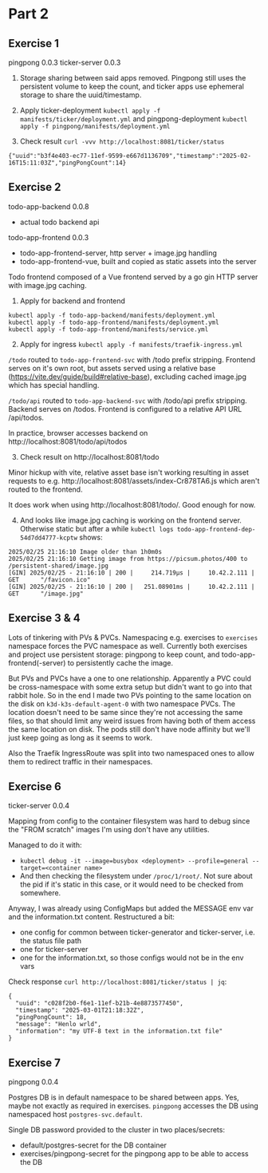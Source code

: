 # Part 2 

## Exercise 1

pingpong 0.0.3
ticker-server 0.0.3

1. Storage sharing between said apps removed. Pingpong still uses the persistent volume to keep the count, and ticker apps use ephemeral storage to share the uuid/timestamp. 

2. Apply ticker-deployment `kubectl apply -f manifests/ticker/deployment.yml` and pingpong-deployment `kubectl apply -f pingpong/manifests/deployment.yml`

2. Check result `curl -vvv http://localhost:8081/ticker/status`

`{"uuid":"b3f4e403-ec77-11ef-9599-e667d1136709","timestamp":"2025-02-16T15:11:03Z","pingPongCount":14}`

## Exercise 2

todo-app-backend 0.0.8
* actual todo backend api

todo-app-frontend 0.0.3
  * todo-app-frontend-server, http server + image.jpg handling
  * todo-app-frontend-vue, built and copied as static assets into the server

Todo frontend composed of a Vue frontend served by a go gin HTTP server with image.jpg caching.

1. Apply for backend and frontend

```
kubectl apply -f todo-app-backend/manifests/deployment.yml
kubectl apply -f todo-app-frontend/manifests/deployment.yml
kubectl apply -f todo-app-frontend/manifests/service.yml
```

2. Apply for ingress `kubectl apply -f manifests/traefik-ingress.yml`

`/todo` routed to `todo-app-frontend-svc` with /todo prefix stripping. Frontend serves on it's own root, but assets served using a relative base (https://vite.dev/guide/build#relative-base), excluding cached image.jpg which has special handling.

`/todo/api` routed to `todo-app-backend-svc` with /todo/api prefix stripping. Backend serves on /todos. Frontend is configured to a relative API URL /api/todos.

In practice, browser accesses backend on http://localhost:8081/todo/api/todos

3. Check result on http://localhost:8081/todo

Minor hickup with vite, relative asset base isn't working resulting in asset requests to e.g. http://localhost:8081/assets/index-Cr878TA6.js which aren't routed to the frontend.

It does work when using http://localhost:8081/todo/. Good enough for now.

4. And looks like image.jpg caching is working on the frontend server. Otherwise static but after a while `kubectl logs todo-app-frontend-dep-54d7dd4777-kcptw` shows:

```
2025/02/25 21:16:10 Image older than 1h0m0s
2025/02/25 21:16:10 Getting image from https://picsum.photos/400 to /persistent-shared/image.jpg
[GIN] 2025/02/25 - 21:16:10 | 200 |     214.719µs |     10.42.2.111 | GET      "/favicon.ico"
[GIN] 2025/02/25 - 21:16:10 | 200 |   251.08901ms |     10.42.2.111 | GET      "/image.jpg"
```

## Exercise 3 & 4

Lots of tinkering with PVs & PVCs. Namespacing e.g. exercises to `exercises` namespace forces the PVC namespace as well. Currently both exercises and project use persistent storage: pingpong to keep count, and todo-app-frontend(-server) to persistently cache the image.

But PVs and PVCs have a one to one relationship. Apparently a PVC could be cross-namespace with some extra setup but didn't want to go into that rabbit hole. So in the end I made two PVs pointing to the same location on the disk on `k3d-k3s-default-agent-0` with two namespace PVCs. The location doesn't need to be same since they're not accessing the same files, so that should limit any weird issues from having both of them access the same location on disk. The pods still don't have node affinity but we'll just keep going as long as it seems to work.

Also the Traefik IngressRoute was split into two namespaced ones to allow them to redirect traffic in their namespaces.

## Exercise 6

ticker-server 0.0.4

Mapping from config to the container filesystem was hard to debug since the "FROM scratch" images I'm using don't have any utilities.

Managed to do it with:

* `kubectl debug -it --image=busybox <deployment> --profile=general --target=<container name>`
* And then checking the filesystem under `/proc/1/root/`. Not sure about the pid if it's static in this case, or it would need to be checked from somewhere.

Anyway, I was already using ConfigMaps but added the MESSAGE env var and the information.txt content. Restructured a bit:

* one config for common between ticker-generator and ticker-server, i.e. the status file path
* one for ticker-server
* one for the information.txt, so those configs would not be in the env vars

Check response `curl http://localhost:8081/ticker/status | jq`:

```
{
  "uuid": "c028f2b0-f6e1-11ef-b21b-4e8873577450",
  "timestamp": "2025-03-01T21:18:32Z",
  "pingPongCount": 18,
  "message": "Henlo wrld",
  "information": "my UTF-8 text in the information.txt file"
}
```

## Exercise 7

pingpong 0.0.4

Postgres DB is in default namespace to be shared between apps. Yes, maybe not exactly as required in exercises. `pingpong` accesses the DB using namespaced host `postgres-svc.default`.

Single DB password provided to the cluster in two places/secrets:

* default/postgres-secret for the DB container
* exercises/pingpong-secret for the pingpong app to be able to access the DB
